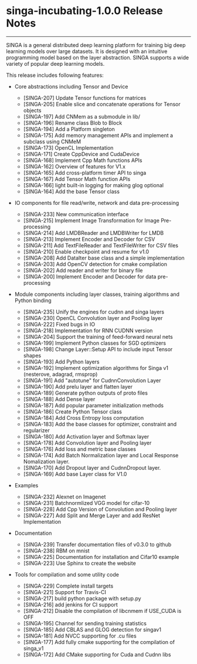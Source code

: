 # singa-incubating-1.0.0 Release Notes

---

SINGA is a general distributed deep learning platform for training big deep
learning models over large datasets. It is designed with an intuitive
programming model based on the layer abstraction. SINGA supports a wide variety
of popular deep learning models.

This release includes following features:

  * Core abstractions including Tensor and Device
      * [SINGA-207]  Update Tensor functions for matrices
      * [SINGA-205]  Enable slice and concatenate operations for Tensor objects
      * [SINGA-197]  Add CNMem as a submodule in lib/
      * [SINGA-196]  Rename class Blob to Block
      * [SINGA-194]  Add a Platform singleton
      * [SINGA-175]  Add memory management APIs and implement a subclass using CNMeM
      * [SINGA-173]  OpenCL Implementation
      * [SINGA-171]  Create CppDevice and CudaDevice
      * [SINGA-168]  Implement Cpp Math functions APIs
      * [SINGA-162]  Overview of features for V1.x
      * [SINGA-165]  Add cross-platform timer API to singa
      * [SINGA-167]  Add Tensor Math function APIs
      * [SINGA-166]  light built-in logging for making glog optional
      * [SINGA-164]  Add the base Tensor class


  * IO components for file read/write, network and data pre-processing
      * [SINGA-233]  New communication interface
      * [SINGA-215]  Implement Image Transformation for Image Pre-processing
      * [SINGA-214]  Add LMDBReader and LMDBWriter for LMDB
      * [SINGA-213]  Implement Encoder and Decoder for CSV
      * [SINGA-211]  Add TextFileReader and TextFileWriter for CSV files
      * [SINGA-210]  Enable checkpoint and resume for v1.0
      * [SINGA-208]  Add DataIter base class and a simple implementation
      * [SINGA-203]  Add OpenCV detection for cmake compilation
      * [SINGA-202]  Add reader and writer for binary file
      * [SINGA-200]  Implement Encoder and Decoder for data pre-processing



  * Module components including layer classes, training algorithms and Python binding
      * [SINGA-235]  Unify the engines for cudnn and singa layers
      * [SINGA-230]  OpenCL Convolution layer and Pooling layer
      * [SINGA-222]  Fixed bugs in IO
      * [SINGA-218]  Implementation for RNN CUDNN version
      * [SINGA-204]  Support the training of feed-forward neural nets
      * [SINGA-199]  Implement Python classes for SGD optimizers
      * [SINGA-198]  Change Layer::Setup API to include input Tensor shapes
      * [SINGA-193]  Add Python layers
      * [SINGA-192]  Implement optimization algorithms for Singa v1 (nesterove, adagrad, rmsprop)
      * [SINGA-191]  Add "autotune" for CudnnConvolution Layer
      * [SINGA-190]  Add prelu layer and flatten layer
      * [SINGA-189]  Generate python outputs of proto files
      * [SINGA-188]  Add Dense layer
      * [SINGA-187]  Add popular parameter initialization methods
      * [SINGA-186]  Create Python Tensor class
      * [SINGA-184]  Add Cross Entropy loss computation
      * [SINGA-183]  Add the base classes for optimizer, constraint and regularizer
      * [SINGA-180]  Add Activation layer and Softmax layer
      * [SINGA-178]  Add Convolution layer and Pooling layer
      * [SINGA-176]  Add loss and metric base classes
      * [SINGA-174]  Add Batch Normalization layer and Local Response Nomalization layer.
      * [SINGA-170]  Add Dropout layer and CudnnDropout layer.
      * [SINGA-169]  Add base Layer class for V1.0


  * Examples
      * [SINGA-232]  Alexnet on Imagenet
      * [SINGA-231]  Batchnormlized VGG model for cifar-10
      * [SINGA-228]  Add Cpp Version of Convolution and Pooling layer
      * [SINGA-227]  Add Split and Merge Layer and add ResNet Implementation

  * Documentation
      * [SINGA-239]  Transfer documentation files of v0.3.0 to github
      * [SINGA-238]  RBM on mnist
      * [SINGA-225]  Documentation for installation and Cifar10 example
      * [SINGA-223]  Use Sphinx to create the website

  * Tools for compilation and some utility code
      * [SINGA-229]  Complete install targets
      * [SINGA-221]  Support for Travis-CI
      * [SINGA-217]  build python package with setup.py
      * [SINGA-216]  add jenkins for CI support
      * [SINGA-212]  Disable the compilation of libcnmem if USE_CUDA is OFF
      * [SINGA-195]  Channel for sending training statistics
      * [SINGA-185]  Add CBLAS and GLOG detection for singav1
      * [SINGA-181]  Add NVCC supporting for .cu files
      * [SINGA-177]  Add fully cmake supporting for the compilation of singa_v1
      * [SINGA-172]  Add CMake supporting for Cuda and Cudnn libs
